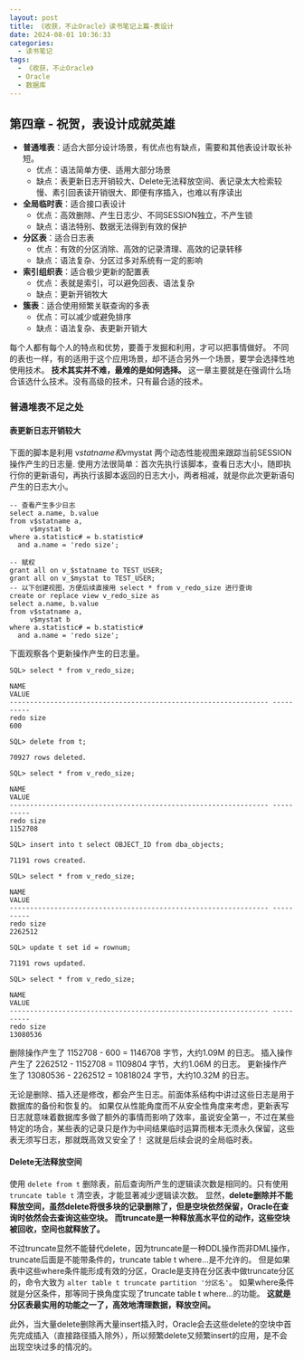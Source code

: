 ```yaml
---
layout: post
title: 《收获，不止Oracle》读书笔记上篇-表设计
date: 2024-08-01 10:36:33
categories:
  - 读书笔记
tags:
  - 《收获，不止Oracle》
  - Oracle
  - 数据库
---
```


## 第四章 - 祝贺，表设计成就英雄

- **普通堆表**：适合大部分设计场景，有优点也有缺点，需要和其他表设计取长补短。 
    * 优点：语法简单方便、适用大部分场景
    * 缺点：表更新日志开销较大、Delete无法释放空间、表记录太大检索较慢、素引回表读开销很大、即便有序插入，也难以有序读出
- **全局临时表**：适合接口表设计
    * 优点：高效删除、产生日志少、不同SESSION独立，不产生锁
    * 缺点：语法特别、数据无法得到有效的保护
- **分区表**：适合日志表
    * 优点：有效的分区消除、高效的记录清理、高效的记录转移
    * 缺点：语法复杂、分区过多对系统有一定的影响
- **索引组织表**：适合极少更新的配置表
    * 优点：表就是索引，可以避免回表、语法复杂
    * 缺点：更新开销牧大
- **簇表**：适合使用频繁关联查询的多表
    * 优点：可以减少或避免排序
    * 缺点：语法复杂、表更新开销大

每个人都有每个人的特点和优势，要善于发掘和利用，才可以把事情做好。
不同的表也一样，有的适用于这个应用场景，却不适合另外一个场景，要学会选择性地使用技术。
**技术其实并不难，最难的是如何选择。** 这一章主要就是在强调什么场合该选什么技术。没有高级的技术，只有最合适的技术。

### 普通堆表不足之处

#### 表更新日志开销较大

下面的脚本是利用 v$statname 和 v$mystat 两个动态性能视图来跟踪当前SESSION操作产生的日志量.
使用方法很简单：首次先执行该脚本，查看日志大小，随即执行你的更新语句，再执行该脚本返回的日志大小，两者相减，就是你此次更新语句产生的日志大小。

~~~oraclesqlplus
-- 查看产生多少日志
select a.name, b.value
from v$statname a,
     v$mystat b
where a.statistic# = b.statistic#
  and a.name = 'redo size';
~~~

~~~oraclesqlplus
-- 赋权
grant all on v_$statname to TEST_USER;
grant all on v_$mystat to TEST_USER;
-- 以下创建视图，方便后续直接用 select * from v_redo_size 进行查询
create or replace view v_redo_size as
select a.name, b.value
from v$statname a,
     v$mystat b
where a.statistic# = b.statistic#
  and a.name = 'redo size';
~~~

下面观察各个更新操作产生的日志量。

~~~text
SQL> select * from v_redo_size;

NAME                                                                  VALUE
---------------------------------------------------------------- ----------
redo size                                                               600

SQL> delete from t;

70927 rows deleted.

SQL> select * from v_redo_size;

NAME                                                                  VALUE
---------------------------------------------------------------- ----------
redo size                                                           1152708

SQL> insert into t select OBJECT_ID from dba_objects;

71191 rows created.

SQL> select * from v_redo_size;

NAME                                                                  VALUE
---------------------------------------------------------------- ----------
redo size                                                           2262512

SQL> update t set id = rownum;

71191 rows updated.

SQL> select * from v_redo_size;

NAME                                                                  VALUE
---------------------------------------------------------------- ----------
redo size                                                          13080536
~~~

删除操作产生了 1152708 - 600 = 1146708 字节，大约1.09M 的日志。
插入操作产生了 2262512 - 1152708 = 1109804 字节，大约1.06M 的日志。
更新操作产生了 13080536 - 2262512 = 10818024 字节，大约10.32M 的日志。

无论是删除、插入还是修改，都会产生日志。前面体系结构中讲过这些日志是用于数据库的备份和恢复的。
如果仅从性能角度而不从安全性角度来考虑，更新表写日志就意味着数据库多做了额外的事情而影响了效率，虽说安全第一，不过在某些特定的场合，某些表的记录只是作为中间结果临时运算而根本无须永久保留，这些表无须写日志，那就既高效又安全了！
这就是后续会说的全局临时表。

#### Delete无法释放空间

使用 `delete from t` 删除表，前后查询所产生的逻辑读次数是相同的。只有使用 `truncate table t` 清空表，才能显著减少逻辑读次数。
显然，**delete删除并不能释放空间，虽然delete将很多块的记录删除了，但是空块依然保留，Oracle在查询时依然会去查询这些空块。**
**而truncate是一种释放高水平位的动作，这些空块被回收，空间也就释放了。**

不过truncate显然不能替代delete，因为truncate是一种DDL操作而非DML操作，truncate后面是不能带条件的，truncate table t where...是不允许的。
但是如果表中这些where条件能形成有效的分区，Oracle是支持在分区表中做truncate分区的，命令大致为 `alter table t truncate partition '分区名'`。
如果where条件就是分区条件，那等同于换角度实现了truncate table t where...的功能。
**这就是分区表最实用的功能之一了，高效地清理数据，释放空间。**

此外，当大量delete删除再大量insert插入时，Oracle会去这些delete的空块中首先完成插入（直接路径插入除外），所以频繁delete又频繁insert的应用，是不会出现空块过多的情况的。



